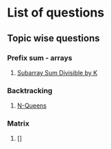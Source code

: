 # **List of questions** 

## Topic wise questions 

### Prefix sum - arrays

1. [Subarray Sum Divisible by K]()

### Backtracking 

1. [N-Queens](TopicWiseProblems\Backtracking\NQueens.md)


### Matrix 

1. []
